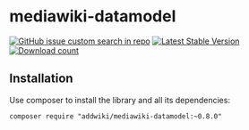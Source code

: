 # mediawiki-datamodel

[![GitHub issue custom search in repo](https://img.shields.io/github/issues-search/addwiki/addwiki?label=issues&query=is%3Aissue%20is%3Aopen%20%5Bmediawiki-datamodel%5D)](https://github.com/addwiki/addwiki/issues?q=is%3Aissue+is%3Aopen+%5Bmediawiki-datamodel%5D+)
[![Latest Stable Version](https://poser.pugx.org/addwiki/mediawiki-datamodel/version.png)](https://packagist.org/packages/addwiki/mediawiki-datamodel)
[![Download count](https://poser.pugx.org/addwiki/mediawiki-datamodel/d/total.png)](https://packagist.org/packages/addwiki/mediawiki-datamodel)

## Installation

Use composer to install the library and all its dependencies:

    composer require "addwiki/mediawiki-datamodel:~0.8.0"

